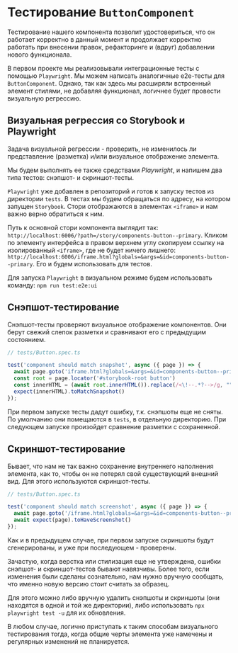 # Тестирование `ButtonComponent`

Тестирование нашего компонента позволит удостовериться, что он работает корректно в данный момент и продолжает корректно работать при внесении правок, рефакторинге и (вдруг) добавлении нового функционала.

В первом проекте мы реализовывали интеграционные тесты с помощью `Playwright`. Мы можем написать аналогичные e2e-тесты для `ButtonComponent`. Однако, так как здесь мы расширяли встроенный элемент стилями, не добавляя функционал, логичнее будет провести визуальную регрессию.

## Визуальная регрессия со Storybook и Playwright

Задача визуальной регрессии - проверить, не изменилось ли представление (разметка) и/или визуальное отображение элемента.

Мы будем выполнять ее также средствами *Playwright*, и напишем два типа тестов: снэпшот- и скриншот-тесты.

`Playwright` уже добавлен в репозиторий и готов к запуску тестов из директории `tests`. В тестах мы будем обращаться по адресу, на котором запущен `Storybook`. Стори отображаются в элементах `<iframe>` и нам важно верно обратиться к ним.

Путь к основной стори компонента выглядит так: `http://localhost:6006/?path=/story/components-button--primary`. Кликом по элементу интерфейса в правом верхнем углу скопируем ссылку на изолированный `<iframe>`, где не будет ничего лишнего: `http://localhost:6006/iframe.html?globals=&args=&id=components-button--primary`. Его и будем использовать для тестов.

Для запуска `Playwright` в визуальном режиме будем использовать команду: `npm run test:e2e:ui`

## Снэпшот-тестирование

Снэпшот-тесты проверяют визуальное отображение компонентов. Они берут свежий слепок разметки и сравнивают его с предыдущим состоянием.

```ts
// tests/Button.spec.ts

test('component should match snapshot', async ({ page }) => {
  await page.goto('iframe.html?globals=&args=&id=components-button--primary');
  const root = page.locator('#storybook-root button')
  const innerHTML = (await root.innerHTML()).replace(/<\!--.*?-->/g, "");
  expect(innerHTML).toMatchSnapshot()
});
```

При первом запуске тесты дадут ошибку, т.к. снэпшоты еще не сняты. По умолчанию они помещаются в `tests`, в отдельную директорию. При следующем запуске произойдет сравнение разметки с сохраненной.

## Скриншот-тестирование

Бывает, что нам не так важно сохранение внутреннего наполнения элемента, как то, чтобы он не потерял свой существующий внешний вид. Для этого используются скриншот-тесты.

```ts
// tests/Button.spec.ts

test('component should match screenshot', async ({ page }) => {
  await page.goto('/iframe.html?globals=&args=&id=components-button--primary');
  await expect(page).toHaveScreenshot()
});
```

Как и в предыдущем случае, при первом запуске скриншоты будут сгенерированы, и уже при последующем - проверены.

Зачастую, когда верстка или стилизация еще не утверждена, ошибки снэпшот- и скриншот-тестов бывают навязчивы. Более того, если изменения были сделаны сознательно, нам нужно вручную сообщать, что именно новую версию стоит считать за образец.

Для этого можно либо вручную удалить снэпшоты и скриншоты (они находятся в одной и той же директории), либо использовать `npx playwright test -u` для их обновления.

В любом случае, логично приступать к таким способам визуального тестирования тогда, когда общие черты элемента уже намечены и регулярных изменений не планируется.
